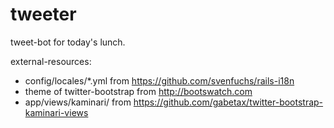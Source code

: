 tweeter
=======

tweet-bot for today's lunch.

external-resources:

- config/locales/*.yml from https://github.com/svenfuchs/rails-i18n
- theme of twitter-bootstrap from http://bootswatch.com
- app/views/kaminari/ from https://github.com/gabetax/twitter-bootstrap-kaminari-views
